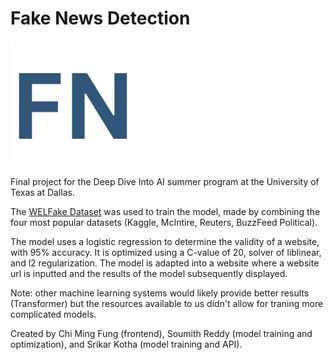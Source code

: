 # Fake News Detection
<img src="static/fake-news-logo" alt="logo" width="200"/>


Final project for the Deep Dive Into AI summer program at the University of Texas at Dallas.

The [WELFake Dataset](https://data.niaid.nih.gov/resources?id=zenodo_4561252) was used to train the model, made by combining the four most popular datasets (Kaggle, McIntire, Reuters, BuzzFeed Political).

The model uses a logistic regression to determine the validity of a website, with 95% accuracy. It is optimized using a C-value of 20, solver of liblinear, and l2 regularization. The model is adapted into a website where a website url is inputted and the results of the model subsequently displayed.

Note: other machine learning systems would likely provide better results (Transformer) but the resources available to us didn't allow for traning more complicated models. 

Created by Chi Ming Fung (frontend), Soumith Reddy (model training and optimization), and Srikar Kotha (model training and API).
